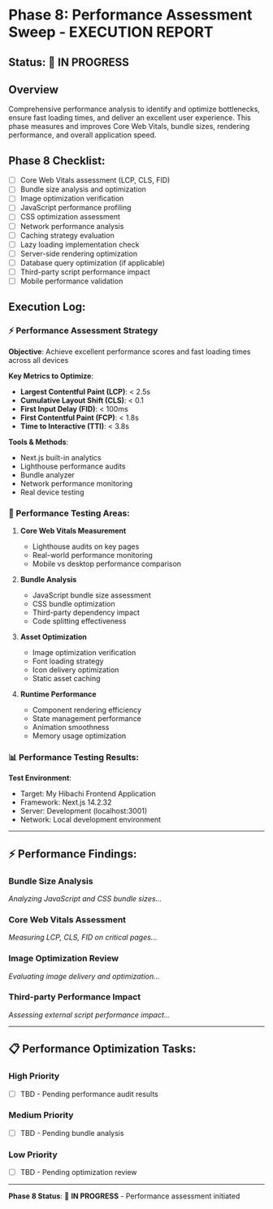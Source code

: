 # Phase 8: Performance Assessment Sweep - EXECUTION REPORT

## Status: 🔄 IN PROGRESS

## Overview

Comprehensive performance analysis to identify and optimize
bottlenecks, ensure fast loading times, and deliver an excellent user
experience. This phase measures and improves Core Web Vitals, bundle
sizes, rendering performance, and overall application speed.

## Phase 8 Checklist:

- [ ] Core Web Vitals assessment (LCP, CLS, FID)
- [ ] Bundle size analysis and optimization
- [ ] Image optimization verification
- [ ] JavaScript performance profiling
- [ ] CSS optimization assessment
- [ ] Network performance analysis
- [ ] Caching strategy evaluation
- [ ] Lazy loading implementation check
- [ ] Server-side rendering optimization
- [ ] Database query optimization (if applicable)
- [ ] Third-party script performance impact
- [ ] Mobile performance validation

## Execution Log:

### ⚡ Performance Assessment Strategy

**Objective**: Achieve excellent performance scores and fast loading
times across all devices

**Key Metrics to Optimize**:

- **Largest Contentful Paint (LCP)**: < 2.5s
- **Cumulative Layout Shift (CLS)**: < 0.1
- **First Input Delay (FID)**: < 100ms
- **First Contentful Paint (FCP)**: < 1.8s
- **Time to Interactive (TTI)**: < 3.8s

**Tools & Methods**:

- Next.js built-in analytics
- Lighthouse performance audits
- Bundle analyzer
- Network performance monitoring
- Real device testing

### 🎯 Performance Testing Areas:

1. **Core Web Vitals Measurement**

   - Lighthouse audits on key pages
   - Real-world performance monitoring
   - Mobile vs desktop performance comparison

2. **Bundle Analysis**

   - JavaScript bundle size assessment
   - CSS bundle optimization
   - Third-party dependency impact
   - Code splitting effectiveness

3. **Asset Optimization**

   - Image optimization verification
   - Font loading strategy
   - Icon delivery optimization
   - Static asset caching

4. **Runtime Performance**
   - Component rendering efficiency
   - State management performance
   - Animation smoothness
   - Memory usage optimization

### 📊 Performance Testing Results:

**Test Environment**:

- Target: My Hibachi Frontend Application
- Framework: Next.js 14.2.32
- Server: Development (localhost:3001)
- Network: Local development environment

---

## ⚡ Performance Findings:

### Bundle Size Analysis

_Analyzing JavaScript and CSS bundle sizes..._

### Core Web Vitals Assessment

_Measuring LCP, CLS, FID on critical pages..._

### Image Optimization Review

_Evaluating image delivery and optimization..._

### Third-party Performance Impact

_Assessing external script performance impact..._

---

## 📋 Performance Optimization Tasks:

### High Priority

- [ ] TBD - Pending performance audit results

### Medium Priority

- [ ] TBD - Pending bundle analysis

### Low Priority

- [ ] TBD - Pending optimization review

---

**Phase 8 Status**: 🔄 **IN PROGRESS** - Performance assessment
initiated
